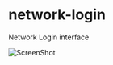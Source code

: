 # network-login
Network Login interface

![ScreenShot](https://github.com/rounakdatta/network-login/tree/master/Python/screenshot.png)
